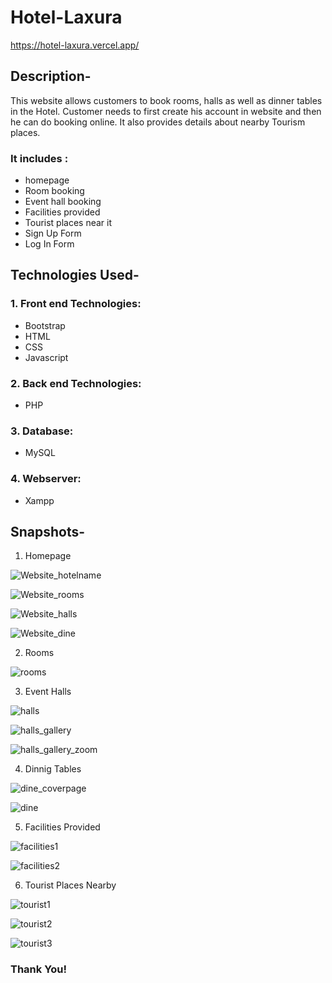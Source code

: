 # Hotel-Laxura
https://hotel-laxura.vercel.app/

## Description-
   This website allows customers to book rooms, halls as well as dinner tables in the Hotel. Customer needs to first create his account in website and then he can do booking online. It also provides details about nearby Tourism places. 
   
### It includes :

  - homepage
  - Room booking
  - Event hall booking
  - Facilities provided
  - Tourist places near it
  - Sign Up Form
  - Log In Form

## Technologies Used-

### 1. Front end Technologies:
  - Bootstrap
  - HTML
  - CSS
  - Javascript
  
### 2. Back end Technologies:
  - PHP
  
### 3. Database:
  - MySQL
  
### 4. Webserver:
  - Xampp


## Snapshots-

1. Homepage

![Website_hotelname](https://github.com/urmit0812/Hotel-Laxura/blob/main/readmeImages/homepage1.png)

![Website_rooms](https://github.com/urmit0812/Hotel-Laxura/blob/main/readmeImages/homepage2.png)

![Website_halls](https://github.com/urmit0812/Hotel-Laxura/blob/main/readmeImages/homepage3.png)

![Website_dine](https://github.com/urmit0812/Hotel-Laxura/blob/main/readmeImages/homepage4.png)

2. Rooms

![rooms](https://github.com/urmit0812/Hotel-Laxura/blob/main/readmeImages/rooms1.png)

3. Event Halls

![halls](https://github.com/urmit0812/Hotel-Laxura/blob/main/readmeImages/halls1.png)

![halls_gallery](https://github.com/urmit0812/Hotel-Laxura/blob/main/readmeImages/halls2.png)

![halls_gallery_zoom](https://github.com/urmit0812/Hotel-Laxura/blob/main/readmeImages/halls3.png)

4. Dinnig Tables

![dine_coverpage](https://github.com/urmit0812/Hotel-Laxura/blob/main/readmeImages/dine1.png)

![dine](https://github.com/urmit0812/Hotel-Laxura/blob/main/readmeImages/dine2.png)

5. Facilities Provided

![facilities1](https://github.com/urmit0812/Hotel-Laxura/blob/main/readmeImages/facilities1.png)

![facilities2](https://github.com/urmit0812/Hotel-Laxura/blob/main/readmeImages/facilities2.png)

6. Tourist Places Nearby

![tourist1](https://github.com/urmit0812/Hotel-Laxura/blob/main/readmeImages/tourist_places1.png)

![tourist2](https://github.com/urmit0812/Hotel-Laxura/blob/main/readmeImages/tourist_places2.png)

![tourist3](https://github.com/urmit0812/Hotel-Laxura/blob/main/readmeImages/tourist_places3.png)


### Thank You!

